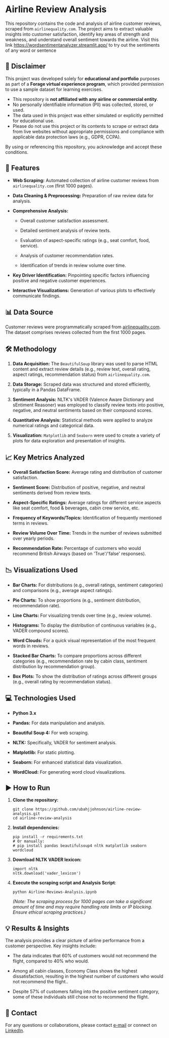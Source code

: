 # Airline Review Analysis

This repository contains the code and analysis of airline customer reviews, scraped from `airlinequality.com`. The project aims to extract valuable insights into customer satisfaction, identify key areas of strength and weakness, and understand overall sentiment towards the airline. Visit this link https://wordsentimentanalyzer.streamlit.app/ to try out the sentiments of any word or sentence

## 📌 Disclaimer

This project was developed solely for **educational and portfolio** purposes as part of a **Forage virtual experience program**, which provided permission to use a sample dataset for learning exercises.

- This repository is **not affiliated with any airline or commercial entity**.
- No personally identifiable information (PII) was collected, stored, or used.
- The data used in this project was either simulated or explicitly permitted for educational use.
- Please do not use this project or its contents to scrape or extract data from live websites without appropriate permissions and compliance with applicable data protection laws (e.g., GDPR, CCPA).

By using or referencing this repository, you acknowledge and accept these conditions.


## 🚀 Features

* **Web Scraping:** Automated collection of airline customer reviews from `airlinequality.com` (first 1000 pages).

* **Data Cleaning & Preprocessing:** Preparation of raw review data for analysis.

* **Comprehensive Analysis:**

  * Overall customer satisfaction assessment.

  * Detailed sentiment analysis of review texts.

  * Evaluation of aspect-specific ratings (e.g., seat comfort, food, service).

  * Analysis of customer recommendation rates.

  * Identification of trends in review volume over time.

* **Key Driver Identification:** Pinpointing specific factors influencing positive and negative customer experiences.

* **Interactive Visualizations:** Generation of various plots to effectively communicate findings.

## 📊 Data Source

Customer reviews were programmatically scraped from [airlinequality.com](https://www.airlinequality.com/). The dataset comprises reviews collected from the first 1000 pages.

## 🛠️ Methodology

1. **Data Acquisition:** The `BeautifulSoup` library was used to parse HTML content and extract review details (e.g., review text, overall rating, aspect ratings, recommendation status) from `airlinequality.com`.

2. **Data Storage:** Scraped data was structured and stored efficiently, typically in a Pandas DataFrame.

3. **Sentiment Analysis:** NLTK's VADER (Valence Aware Dictionary and sEntiment Reasoner) was employed to classify review texts into positive, negative, and neutral sentiments based on their compound scores.

4. **Quantitative Analysis:** Statistical methods were applied to analyze numerical ratings and categorical data.

5. **Visualization:** `Matplotlib` and `Seaborn` were used to create a variety of plots for data exploration and presentation of insights.

## 📈 Key Metrics Analyzed

* **Overall Satisfaction Score:** Average rating and distribution of customer satisfaction.

* **Sentiment Score:** Distribution of positive, negative, and neutral sentiments derived from review texts.

* **Aspect-Specific Ratings:** Average ratings for different service aspects like seat comfort, food & beverages, cabin crew service, etc.

* **Frequency of Keywords/Topics:** Identification of frequently mentioned terms in reviews.

* **Review Volume Over Time:** Trends in the number of reviews submitted over yearly periods.

* **Recommendation Rate:** Percentage of customers who would recommend British Airways (based on 'True'/'false' responses).

## 📉 Visualizations Used

* **Bar Charts:** For distributions (e.g., overall ratings, sentiment categories) and comparisons (e.g., average aspect ratings).

* **Pie Charts:** To show proportions (e.g., sentiment distribution, recommendation rate).

* **Line Charts:** For visualizing trends over time (e.g., review volume).

* **Histograms:** To display the distribution of continuous variables (e.g., VADER compound scores).

* **Word Clouds:** For a quick visual representation of the most frequent words in reviews.

* **Stacked Bar Charts:** To compare proportions across different categories (e.g., recommendation rate by cabin class, sentiment distribution by recommendation group).

* **Box Plots:** To show the distribution of ratings across different groups (e.g., overall rating by recommendation status).

## 💻 Technologies Used

* **Python 3.x**

* **Pandas:** For data manipulation and analysis.

* **Beautiful Soup 4:** For web scraping.

* **NLTK:** Specifically, VADER for sentiment analysis.

* **Matplotlib:** For static plotting.

* **Seaborn:** For enhanced statistical data visualization.

* **WordCloud:** For generating word cloud visualizations.

## ▶️ How to Run

1. **Clone the repository:**

   ```
   git clone https://github.com/ubahjjohnson/airline-review-analysis.git
   cd airline-review-analysis
   
   ```

2. **Install dependencies:**

   ```
   pip install -r requirements.txt
   # Or manually:
   # pip install pandas beautifulsoup4 nltk matplotlib seaborn wordcloud
   
   ```

3. **Download NLTK VADER lexicon:**

   ```
   import nltk
   nltk.download('vader_lexicon')
   
   ```

4. **Execute the scraping script and Analysis Script**:

   ```
   python Airline-Reviews-Analysis.ipynb
   
   ```

   *(Note: The scraping process for 1000 pages can take a significant amount of time and may require handling rate limits or IP blocking. Ensure ethical scraping practices.)*

## 💡 Results & Insights

The analysis provides a clear picture of airline performance from a customer perspective. Key insights include:

* The data indicates that 60% of customers would not recommend the flight, compared to 40% who would.
  
* Among all cabin classes, Economy Class shows the highest dissatisfaction, resulting in the highest number of customers who would not recommend the flight..

* Despite 57% of customers falling into the positive sentiment category, some of these individuals still chose not to recommend the flight.


## 📧 Contact

For any questions or collaborations, please contact [e-mail](mailto:ubahjohnson@gmail.com) or connect on [LinkedIn](https://www.linkedin.com/in/johnson-ubah).
